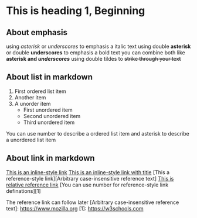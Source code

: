 # This is heading 1, Beginning
## About emphasis
using *asterisk* or _underscores_ to emphasis a italic text
using double **asterisk** or double __underscores__ to emphasis a bold text
you can combine both like **asterisk and _underscores_**
using double tildes to ~~strike through your text~~
## About list in markdown
1. First ordered list item
2. Another item
3. A unorder item
	* First unordered item
	* Second unordered item
	* Third unordered item

You can use number to describe a ordered list item and asterisk to describe a unordered list item
## About link in markdown
[This is an inline-style link](https://www.google.com)
[This is an inline-style link with title](https://google.com "Click me to open google")
[This a reference-style link][Arbitrary case-insensitive reference text]
[This is relative reference link](../abc/xyz)
[You can use number for reference-style link definations][1]

The reference link can follow later
[Arbitrary case-insensitive reference text]: https://www.mozilla.org
[1]: https://w3schools.com